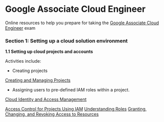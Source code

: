 # Google Associate Cloud Engineer

Online resources to help you prepare for taking the [Google Associate Cloud Engineer](https://cloud.google.com/certification/guides/cloud-engineer/) exam



### Section 1:  Setting up a cloud solution environment 


**1.1 Setting up cloud projects and accounts**
 
 Activities include:

* Creating projects

[Creating and Managing Projects](https://cloud.google.com/resource-manager/docs/creating-managing-projects)

* Assigning users to pre-defined IAM roles within a project.

[Cloud Identity and Access Management](https://cloud.google.com/iam/docs/overview)

[Access Control for Projects Using IAM](https://cloud.google.com/resource-manager/docs/access-control-proj)
[Understanding Roles](https://cloud.google.com/iam/docs/understanding-roles)
[Granting, Changing, and Revoking Access to Resources ](https://cloud.google.com/iam/docs/granting-changing-revoking-access)


